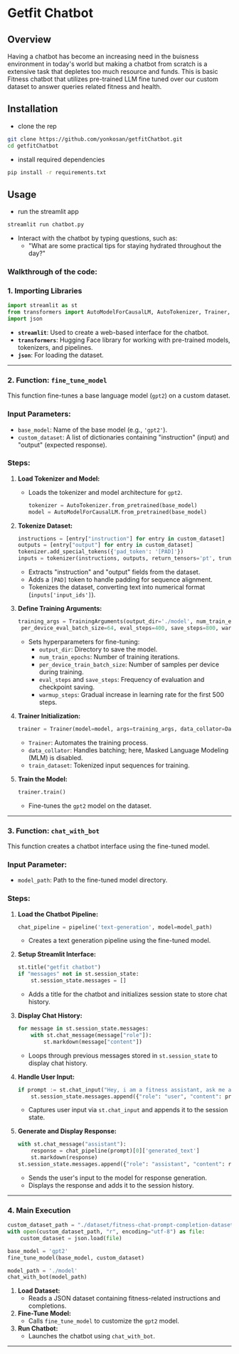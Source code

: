 # Getfit Chatbot 
## Overview
Having a chatbot has become an increasing need in the buisness environment in today's world but making a chatbot from scratch is a extensive task that depletes too much resource and funds. This is basic Fitness chatbot that utilizes pre-trained LLM fine tuned over our custom dataset to answer queries related fitness and health.

## Installation
* clone the rep
```bash
git clone https://github.com/yonkosan/getfitChatbot.git
cd getfitChatbot
```
* install required dependencies
```bash
pip install -r requirements.txt
```
## Usage
* run the streamlit app
```bash
streamlit run chatbot.py
```
* Interact with the chatbot by typing questions, such as:
    * "What are some practical tips for staying hydrated throughout the day?"
 
### Walkthrough of the code:
### **1. Importing Libraries**

```python
import streamlit as st
from transformers import AutoModelForCausalLM, AutoTokenizer, Trainer, TrainingArguments, DataCollatorForLanguageModeling, pipeline
import json

```

- **`streamlit`**: Used to create a web-based interface for the chatbot.
- **`transformers`**: Hugging Face library for working with pre-trained models, tokenizers, and pipelines.
- **`json`**: For loading the dataset.

---

### **2. Function: `fine_tune_model`**

This function fine-tunes a base language model (`gpt2`) on a custom dataset.

### **Input Parameters:**

- `base_model`: Name of the base model (e.g., `'gpt2'`).
- `custom_dataset`: A list of dictionaries containing "instruction" (input) and "output" (expected response).

### **Steps:**

1. **Load Tokenizer and Model:**
    - Loads the tokenizer and model architecture for `gpt2`.
        
        ```python
        tokenizer = AutoTokenizer.from_pretrained(base_model)
        model = AutoModelForCausalLM.from_pretrained(base_model)
        
        ```
        
2. **Tokenize Dataset:**
    
    ```python
    instructions = [entry["instruction"] for entry in custom_dataset]
    outputs = [entry["output"] for entry in custom_dataset]
    tokenizer.add_special_tokens({'pad_token': '[PAD]'})
    inputs = tokenizer(instructions, outputs, return_tensors='pt', truncation=True, padding=True)
    
    ```
    
    - Extracts "instruction" and "output" fields from the dataset.
    - Adds a `[PAD]` token to handle padding for sequence alignment.
    - Tokenizes the dataset, converting text into numerical format (`inputs['input_ids']`).
3. **Define Training Arguments:**
    
    ```python
    training_args = TrainingArguments(output_dir='./model', num_train_epochs=3, per_device_train_batch_size=16,
     per_device_eval_batch_size=64, eval_steps=400, save_steps=800, warmup_steps=500)
    
    ```
    
    - Sets hyperparameters for fine-tuning:
        - `output_dir`: Directory to save the model.
        - `num_train_epochs`: Number of training iterations.
        - `per_device_train_batch_size`: Number of samples per device during training.
        - `eval_steps` and `save_steps`: Frequency of evaluation and checkpoint saving.
        - `warmup_steps`: Gradual increase in learning rate for the first 500 steps.
4. **Trainer Initialization:**
    
    ```python
    trainer = Trainer(model=model, args=training_args, data_collator=DataCollatorForLanguageModeling(tokenizer=tokenizer, mlm=False), train_dataset=inputs['input_ids'])
    
    ```
    
    - `Trainer`: Automates the training process.
    - `data_collator`: Handles batching; here, Masked Language Modeling (MLM) is disabled.
    - `train_dataset`: Tokenized input sequences for training.
5. **Train the Model:**
    
    ```python
    trainer.train()
    
    ```
    
    - Fine-tunes the `gpt2` model on the dataset.

---

### **3. Function: `chat_with_bot`**

This function creates a chatbot interface using the fine-tuned model.

### **Input Parameter:**

- `model_path`: Path to the fine-tuned model directory.

### **Steps:**

1. **Load the Chatbot Pipeline:**
    
    ```python
    chat_pipeline = pipeline('text-generation', model=model_path)
    
    ```
    
    - Creates a text generation pipeline using the fine-tuned model.
2. **Setup Streamlit Interface:**
    
    ```python
    st.title("getfit chatbot")
    if "messages" not in st.session_state:
        st.session_state.messages = []
    
    ```
    
    - Adds a title for the chatbot and initializes session state to store chat history.
3. **Display Chat History:**
    
    ```python
    for message in st.session_state.messages:
        with st.chat_message(message["role"]):
            st.markdown(message["content"])
    
    ```
    
    - Loops through previous messages stored in `st.session_state` to display chat history.
4. **Handle User Input:**
    
    ```python
    if prompt := st.chat_input("Hey, i am a fitness assistant, ask me anything"):
        st.session_state.messages.append({"role": "user", "content": prompt})
    
    ```
    
    - Captures user input via `st.chat_input` and appends it to the session state.
5. **Generate and Display Response:**
    
    ```python
    with st.chat_message("assistant"):
        response = chat_pipeline(prompt)[0]['generated_text']
        st.markdown(response)
    st.session_state.messages.append({"role": "assistant", "content": response})
    
    ```
    
    - Sends the user's input to the model for response generation.
    - Displays the response and adds it to the session history.

---

### **4. Main Execution**

```python
custom_dataset_path = "./dataset/fitness-chat-prompt-completion-dataset.json"
with open(custom_dataset_path, "r", encoding="utf-8") as file:
    custom_dataset = json.load(file)

base_model = 'gpt2'
fine_tune_model(base_model, custom_dataset)

model_path = './model'
chat_with_bot(model_path)

```

1. **Load Dataset:**
    - Reads a JSON dataset containing fitness-related instructions and completions.
2. **Fine-Tune Model:**
    - Calls `fine_tune_model` to customize the `gpt2` model.
3. **Run Chatbot:**
    - Launches the chatbot using `chat_with_bot`.

---
